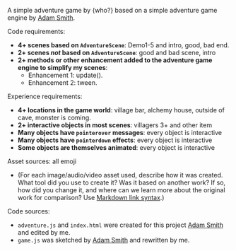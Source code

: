 A simple adventure game by {who?} based on a simple adventure game engine by [Adam Smith](https://github.com/rndmcnlly).

Code requirements:
- **4+ scenes based on `AdventureScene`**: Demo1-5 and intro, good, bad end.
- **2+ scenes *not* based on `AdventureScene`**: good and bad scene, intro
- **2+ methods or other enhancement added to the adventure game engine to simplify my scenes**:
    - Enhancement 1: update().
    - Enhancement 2: tween.

Experience requirements:
- **4+ locations in the game world**: village bar, alchemy house, outside of cave, monster is coming.
- **2+ interactive objects in most scenes**: villagers 3+ and other item
- **Many objects have `pointerover` messages**: every object is interactive
- **Many objects have `pointerdown` effects**: every object is interactive
- **Some objects are themselves animated**: every object is interactive

Asset sources: all emoji
- (For each image/audio/video asset used, describe how it was created. What tool did you use to create it? Was it based on another work? If so, how did you change it, and where can we learn more about the original work for comparison? Use [Markdown link syntax](https://docs.github.com/en/get-started/writing-on-github/getting-started-with-writing-and-formatting-on-github/basic-writing-and-formatting-syntax#links).)

Code sources:
- `adventure.js` and `index.html` were created for this project [Adam Smith](https://github.com/rndmcnlly) and edited by me.
- `game.js` was sketched by [Adam Smith](https://github.com/rndmcnlly) and rewritten by me.

